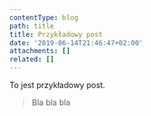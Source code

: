 ```yaml
---
contentType: blog
path: title
title: Przykładowy post
date: '2019-06-14T21:46:47+02:00'
attachments: []
related: []
---
```

To jest przykładowy post. 

> Bla bla bla
